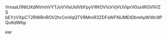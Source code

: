 VmxaU1NtUXdNVmhVYTJoVVlsUldVbFpyVWtOVVJrVjVUVlprVGsxWGVIVlZS
bEYzVXpCT2RWRnROV2hrCmVqQTVRMmR3ZDFsWFNUMEtDbmhpWWc9PQoKdWhp

ear